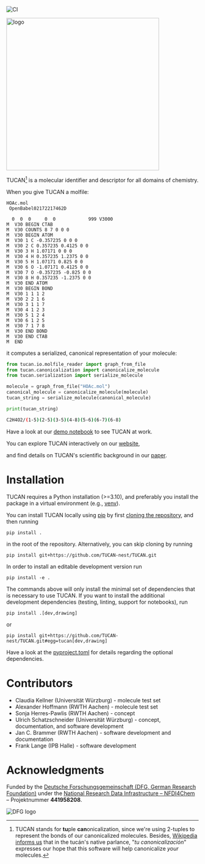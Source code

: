 ![CI](https://github.com/TUCAN-nest/TUCAN/actions/workflows/ci.yml/badge.svg)


<img src="https://github.com/TUCAN-nest/TUCAN/blob/HEAD/logo.png" alt="logo" style="width:400px;"/>

TUCAN[^1] is a molecular identifier and descriptor for all domains of chemistry.

When you give TUCAN a molfile:

```
HOAc.mol
 OpenBabel02172217462D

  0  0  0     0  0            999 V3000
M  V30 BEGIN CTAB
M  V30 COUNTS 8 7 0 0 0
M  V30 BEGIN ATOM
M  V30 1 C -0.357235 0 0 0
M  V30 2 C 0.357235 0.4125 0 0
M  V30 3 H 1.07171 0 0 0
M  V30 4 H 0.357235 1.2375 0 0
M  V30 5 H 1.07171 0.825 0 0
M  V30 6 O -1.07171 0.4125 0 0
M  V30 7 O -0.357235 -0.825 0 0
M  V30 8 H 0.357235 -1.2375 0 0
M  V30 END ATOM
M  V30 BEGIN BOND
M  V30 1 1 1 2
M  V30 2 2 1 6
M  V30 3 1 1 7
M  V30 4 1 2 3
M  V30 5 1 2 4
M  V30 6 1 2 5
M  V30 7 1 7 8
M  V30 END BOND
M  V30 END CTAB
M  END
```

it computes a serialized, canonical representation of your molecule:

```Python
from tucan.io.molfile_reader import graph_from_file
from tucan.canonicalization import canonicalize_molecule
from tucan.serialization import serialize_molecule

molecule = graph_from_file("HOAc.mol")
canonical_molecule = canonicalize_molecule(molecule)
tucan_string = serialize_molecule(canonical_molecule)

print(tucan_string)
```

```bash
C2H4O2/(1-5)(2-5)(3-5)(4-8)(5-6)(6-7)(6-8)
```

Have a look at our [demo notebook](https://github.com/TUCAN-nest/TUCAN/blob/HEAD/docs/demo.ipynb) to see TUCAN at work.

You can explore TUCAN interactively on our [website](https://tucan-nest.github.io),

and find details on TUCAN's scientific background in our [paper](https://dx.doi.org/10.1186/s13321-022-00640-5).

# Installation
TUCAN requires a Python installation (>=3.10), and preferably you install the package in a virtual environment (e.g., [venv](https://docs.python.org/3.11/library/venv.html)).

You can install TUCAN locally using [pip](https://pip.pypa.io/en/stable/) by first [cloning the repository](https://docs.github.com/en/repositories/creating-and-managing-repositories/cloning-a-repository), and then running
```
pip install .
```
in the root of the repository. Alternatively, you can skip cloning by running
```
pip install git+https://github.com/TUCAN-nest/TUCAN.git
```

In order to install an editable development version run
```
pip install -e .
```
The commands above will only install the minimal set of dependencies that is necessary to use TUCAN. If you want to install the additional development dependencies (testing, linting, support for notebooks), run

```
pip install .[dev,drawing]
```
or
```
pip install git+https://github.com/TUCAN-nest/TUCAN.git#egg=tucan[dev,drawing]
```

Have a look at the [pyproject.toml](https://github.com/TUCAN-nest/TUCAN/blob/HEAD/pyproject.toml) for details regarding the optional dependencies.

# Contributors
* Claudia Kellner (Universität Würzburg) - molecule test set
* Alexander Hoffmann (RWTH Aachen) - molecule test set
* Sonja Herres-Pawlis (RWTH Aachen) - concept
* Ulrich Schatzschneider (Universität Würzburg) - concept, documentation, and software development
* Jan C. Brammer (RWTH Aachen) - software development and documentation
* Frank Lange (IPB Halle) - software development
  
# Acknowledgments
Funded by the [Deutsche Forschungsgemeinschaft (DFG, German Research Foundation)](https://www.dfg.de/) under the [National Research Data Infrastructure – NFDI4Chem](https://nfdi4chem.de/) – Projektnummer **441958208**.

<img src="https://upload.wikimedia.org/wikipedia/commons/8/86/DFG-logo-blau.svg" alt="DFG logo"/>

[^1]:TUCAN stands for **tu**ple **can**onicalization, since we're using 2-tuples to represent the bonds of our canonicalized molecules. Besides, [Wikipedia informs us](https://en.wikipedia.org/wiki/Toco_toucan) that in the tucán's native parlance, "_tu canonicalización_" expresses our hope that this software will help canonicalize _your_ molecules.
